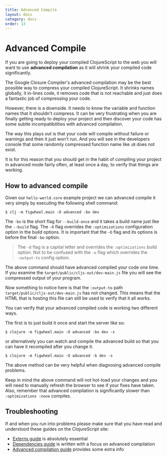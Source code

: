 ```yaml
---
title: Advanced Compile
layout: docs
category: docs
order: 13
---
```


# Advanced Compile

<div class="lead-in">If you are going to deploy your compiled
ClojureScript to the web you will want to use <strong>advanced
compilation</strong> as it will shrink your compiled code
significantly.</div>

The Google Closure Compiler's advanced compilation may be the best
possible way to compress your compiled ClojureScript. It shrinks names
globally, it in-lines code, it removes code that is not reachable and
just does a fantastic job of compressing your code.

However, there is a downside. It needs to know the variable and
function names that it shouldn't compress. It can be very frustrating
when you are finally getting ready to deploy your project and then
discover your code has some subtle incompatibilities with advanced
compilation.

The way this plays out is that your code will compile without failure
or warnings and then it just won't run. And you will see in the
developers console that some randomly compressed function name like
`zB` does not exist.

It is for this reason that you should get in the habit of compiling
your project in advanced mode fairly often, at least once a day, to
verify that things are working.

## How to advanced compile

Given our `hello-world.core` example project we can advanced compile
it very simply by executing the following shell command:

```shell
$ clj -m figwheel.main -O advanced -bo dev
```

The `-bo` is the short flag for `--build-once` and it takes a build
name just like the `--build` flag. The `-O` flag overrides the
`:optimizations` configuration option in the build options. It is
important that the `-O` flag and its options is before the final `-bo` option.

> The `-O` flag is a capital letter and overrides the `:optimizations`
> build option. Not to be confused with the `-o` flag which overrides
> the `:output-to` config option.

The above command should have advanced compiled your code one time. If
you examine the `target/public/cljs-out/dev-main.js` file you will see 
the compressed output of your program.

Now something to notice here is that the `:output-to` path
`target/public/cljs-out/dev-main.js` has not changed. This means that
the HTML that is hosting this file can still be used to verify that it
all works.

You can verify that your advanced compiled code is working two
different ways.

The first is to just build it once and start the server like so:

```shell
$ clojure -m figwheel.main -O advanced -bo dev -s
```

or alternatively you can watch and compile the advanced build so that
you can have it recompiled after you change it.

```shell
$ clojure -m figwheel.main -O advanced -b dev -s
```

The above method can be very helpful when diagnosing advanced
compile problems.

Keep in mind the above command will not hot-load your changes and you
will need to manually refresh the browser to see if your fixes have
taken. Also, remember that advanced compilation is significantly
slower than `:optimizations :none` compiles.

## Troubleshooting

If and when you run into problems please make sure that you have read
and understood these guides on the ClojureScript site:

* [Externs guide][externs-guide] is absolutely essential
* [Dependencies guide][dependencies-guide] is written with a focus on advanced compilation
* [Advanced compilation guide][advanced-guide] provides some extra info

[externs-guide]: https://clojurescript.org/guides/externs
[dependencies-guide]: https://clojurescript.org/reference/dependencies
[advanced-guide]: https://clojurescript.org/reference/advanced-compilation
